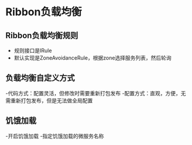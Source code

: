 # Ribbon负载均衡

## Ribbon负载均衡规则

- 规则接口是IRule
- 默认实现是ZoneAvoidanceRule，根据zone选择服务列表，然后轮询

## 负载均衡自定义方式

-代码方式：配置灵活，但修改时需要重新打包发布
-配置方式：直观，方便，无需重新打包发布，但是无法做全局配置

## 饥饿加载

-开启饥饿加载
-指定饥饿加载的微服务名称
